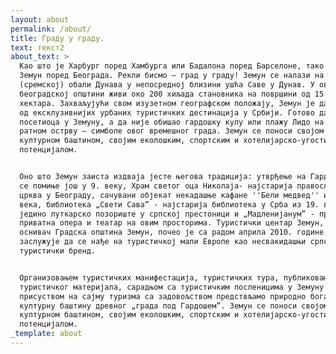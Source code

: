 ```yaml
---
layout: about
permalink: /about/
title: Граду у градy.
text: текст2
about_text: >
  Као што је Харбург поред Хамбурга или Бадалона поред Барселоне, тако је и
  Земун поред Београда. Рекли бисмо – град у граду! Земун се налази на десној
  (сремској) обали Дунава у непосредној близини ушћа Саве у Дунав. У овој
  београдској општини живи око 200 хиљада становника на површини од 15.356
  хектара. Захваљујући свом изузетном географском положају, Земун је данас једна
  од ексклузивнијих урбаних туристичких дестинација у Србији. Готово да нема
  посетиоца у Земуну, а да није обишао гардошку кулу или плажу Лидо на Великом
  ратном острву – симболе овог времешног града. Земун се поноси својом богатом
  културном баштином, својим еколошким, спортским и хотелијарско-угоститељским
  потенцијалом.


  Оно што Земун заиста издваја јесте његова традиција: утврђење на Гардошу које
  се помиње још у 9. веку, Храм светог оца Николаја- најстарија православна
  црква у Београду, сачувани објекат некадашње кафане ''Бели медвед'' из 18.
  века, библиотека „Свети Сава” - најстарија библиотека у Срба из 19. века,
  једино луткарско позориште у српској престоници и „Мадленијанум” - прва
  приватна опера и театар на овим просторима. Туристички центар Земун, чији је
  оснивач Градска општина Земун, почео је са радом априла 2010. године. Земун
  заслужује да се нађе на туристичкој мапи Европе као несвакидашњи српски
  туристички бренд.


  Организовањем туристичких манифестација, туристичких тура, публиковањем
  туристичког материјала, сарадњом са туристичким посленицима у Земуну и
  присуством на сајму туризма са задовољством предствљамо природно богадство и
  културну баштину древног „града под Гардошем”. Земун се поноси својом богатом
  културном баштином, својим еколошким, спортским и хотелијарско-угоститељским
  потенцијалом.
_template: about
---
```

